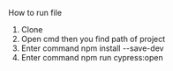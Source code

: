 How to run file

1. Clone
2. Open cmd then you find path of project 
3. Enter command npm install --save-dev
4. Enter command npm run cypress:open
